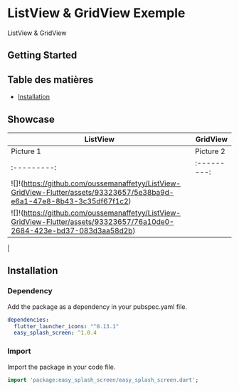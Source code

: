 # ListView & GridView Exemple

ListView & GridView

## Getting Started

## Table des matières

- [Installation](#installation)


## Showcase

| ListView                  | GridView                   |
| ---                       | ---                        |
| Picture 1 | Picture 2 |
|:---------:|:---------:|
| ![]!(https://github.com/oussemanaffetyy/ListView-GridView-Flutter/assets/93323657/5e38ba9d-e6a1-47e8-8b43-3c35df67f1c2)
 | ![]!(https://github.com/oussemanaffetyy/ListView-GridView-Flutter/assets/93323657/76a10de0-2684-423e-bd37-083d3aa58d2b)
 |
## Installation


### Dependency
Add the package as a dependency in your pubspec.yaml file.
```yaml
dependencies:
  flutter_launcher_icons: "^0.13.1"
  easy_splash_screen: ^1.0.4
```

### Import
Import the package in your code file.
```dart
import 'package:easy_splash_screen/easy_splash_screen.dart';
```
